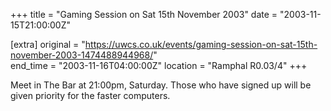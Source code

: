 +++
title = "Gaming Session on Sat 15th November 2003"
date = "2003-11-15T21:00:00Z"

[extra]
original = "https://uwcs.co.uk/events/gaming-session-on-sat-15th-november-2003-1474488944968/"    
end_time = "2003-11-16T04:00:00Z"
location = "Ramphal R0.03/4"
+++

Meet in The Bar at 21:00pm, Saturday. Those who have signed up will be given priority for the faster computers.


